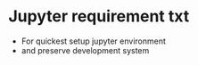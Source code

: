 # Jupyter requirement txt
- For quickest setup jupyter environment
- and preserve development system

